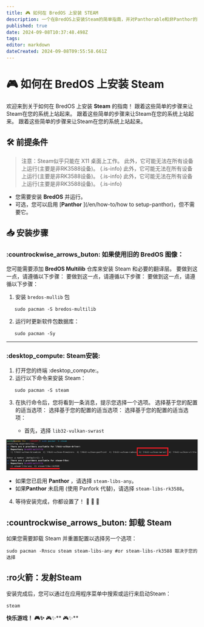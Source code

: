 ```yaml
---
title: 🎮 如何在 BredOS 上安装 STEAM
description: 一个在BredOS上安装Steam的简单指南，并对Panthorable和非Panthor的配置进行分步说明。
published: true
date: 2024-09-08T10:37:48.498Z
tags:
editor: markdown
dateCreated: 2024-09-08T09:55:58.661Z
---
```


# 🎮 如何在 BredOS 上安装 Steam

欢迎来到关于如何在 BredOS 上安装 **Steam** 的指南！ 跟着这些简单的步骤来让Steam在您的系统上站起来。 跟着这些简单的步骤来让Steam在您的系统上站起来。 跟着这些简单的步骤来让Steam在您的系统上站起来。

## 🛠️ 前提条件

> 注意：Steam似乎只能在 X11 桌面上工作。 此外，它可能无法在所有设备上运行(主要是非RK3588设备)。
> {.is-info} 此外，它可能无法在所有设备上运行(主要是非RK3588设备)。
> {.is-info} 此外，它可能无法在所有设备上运行(主要是非RK3588设备)。
> {.is-info}

- 您需要安装 **BredOS** 并运行。
- 可选，您可以启用 [**Panthor** ](/en/how-to/how to setup-panthor)，但不需要它。

## 📥 安装步骤

### :countrockwise_arrows_buton: 如果使用旧的 BredOS 图像：

您可能需要添加 **BredOS Multilib** 仓库来安装 Steam 和必要的翻译层。 要做到这一点，请遵循以下步骤： 要做到这一点，请遵循以下步骤： 要做到这一点，请遵循以下步骤：

1. 安装 `bredos-mullib` 包

```
   sudo pacman -S bredos-multilib
```

2. 运行时更新软件包数据库：

```
   sudo pacman -Sy
```

---

### :desktop_compute: Steam安装:

1. 打开您的终端 :desktop_compute:。
2. 运行以下命令来安装 Steam：

```
   sudo pacman -S steam
```

3. 在执行命令后，您将看到一条消息，提示您选择一个选项。 选择基于您的配置的适当选项： 选择基于您的配置的适当选项： 选择基于您的配置的适当选项：

   - 首先，选择 `lib32-vulkan-swrast`

![steam_libs_selection.png](/steam_libs_selection.png)

- 如果您已启用 **Panthor** ，请选择 `steam-libs-any`。
- 如果**Panthor** 未启用 (使用 Panfork 代替)，请选择 `steam-libs-rk3588`。

4. 等待安装完成，你都设置了！ 🎉 🎉 🎉

## :countrockwise_arrows_buton: 卸载 Steam

如果您需要卸载 Steam 并重置配置以选择另一个选项：

```
sudo pacman -Rnscu steam steam-libs-any #or steam-libs-rk3588 取决于您的选择
```

## :ro火箭：发射Steam

安装完成后，您可以通过在应用程序菜单中搜索或运行来启动Steam：

```
steam
```

**快乐游戏！ 🎮✨** 🎮✨\*\* 🎮✨\*\*

